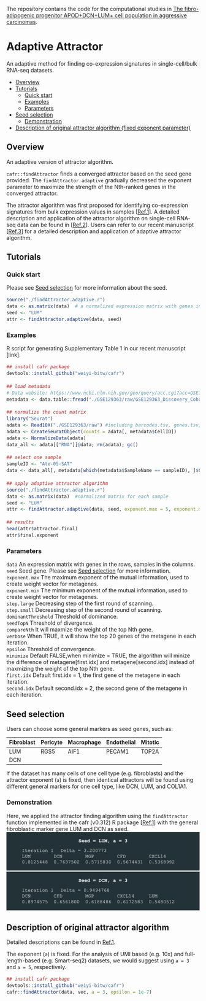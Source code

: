The repository contains the code for the computational studies in [The fibro-adipogenic progenitor APOD+DCN+LUM+ cell population in aggressive carcinomas](https://doi.org/10.1007/s10555-024-10181-y).

# Adaptive Attractor
An adaptive method for finding co-expression signatures in single-cell/bulk RNA-seq datasets. 

- [Overview](#Overview)
- [Tutorials](#Tutorials)
  - [Quick start](#Quickstart)
  - [Examples](#Examples)
  - [Parameters](#Parameters)
- [Seed selection](#Seed-selection)
  - [Demonstration](#Demonstration)
- [Description of original attractor algorithm (fixed exponent parameter)](#Description-of-original-attractor-algorithm)


## Overview
An adaptive version of attractor algorithm. 

`cafr::findAttractor` finds a converged attractor based on the seed gene provided. The `findAttractor.adaptive` gradually decreased the exponent parameter to maximize the strength of the Nth-ranked genes in the converged attractor.


The attractor algorithm was first proposed for identifying co-expression signatures from bulk expression values in samples [[Ref.1](https://journals.plos.org/ploscompbiol/article?id=10.1371/journal.pcbi.1002920)]. A detailed description and application of the attractor algorithm on single-cell RNA-seq data can be found in [[Ref.2](https://journals.plos.org/ploscompbiol/article?id=10.1371/journal.pcbi.1009228#pcbi.1009228.ref020)]. Users can refer to our recent manuscript [[Ref.3](https://doi.org/10.1093/bioinformatics/btae283)] for a detailed description and application of adaptive attractor algorithm.

## Tutorials
### Quick start
Please see [Seed selection](#Seed-selection) for more information about the seed. <br /> 
```R
source("./findAttractor.adaptive.r")
data <- as.matrix(data)  # a normalized expression matrix with genes in the rows, cells in the columns.
seed <- "LUM"
attr <- findAttractor.adaptive(data, seed)
```

### Examples
R script for generating Supplementary Table 1 in our recent manuscript [link]. 
```R
## install cafr package 
devtools::install_github("weiyi-bitw/cafr")

## load metadata
# Data website: https://www.ncbi.nlm.nih.gov/geo/query/acc.cgi?acc=GSE129363
metadata <- data.table::fread("./GSE129363/raw/GSE129363_Discovery_Cohort_CellAnnotation.txt")

## normalize the count matrix 
library("Seurat")
adata <- Read10X("./GSE129363/raw") #including barcodes.tsv, genes.tsv, matrix.mtx
adata <- CreateSeuratObject(counts = adata[, metadata$CellID])    
adata <- NormalizeData(adata)
data_all <- adata[["RNA"]]@data; rm(adata); gc()

## select one sample
sampleID <- "Ate-05-SAT"
data <- data_all[, metadata[which(metadata$SampleName == sampleID), ]$CellID]
  
## apply adaptive attractor algorithm
source("./findAttractor.adaptive.r")
data <- as.matrix(data)  #normalized matrix for each sample
seed <- "LUM"
attr <- findAttractor.adaptive(data, seed, exponent.max = 5, exponent.min = 2, step.large = 1, step.small = 0.1, dominantThreshold = 0.2, seedTopN = 50, compareNth = 10, verbose = FALSE)

## results
head(attr$attractor.final)
attr$final.exponent

```


### Parameters
`data` An expression matrix with genes in the rows, samples in the columns. <br />
`seed` Seed gene. Please see [Seed selection](#Seed-selection) for more information. <br />
`exponent.max` The maximum exponent of the mutual information, used to create weight vector for metagenes. <br />
`exponent.min` The minimum exponent of the mutual information, used to create weight vector for metagenes. <br />
`step.large` Decreasing step of the first round of scanning. <br />
`step.small` Decreasing step of the second round of scanning. <br />
`dominantThreshold` Threshold of dominance. <br />
`seedTopN` Threshold of divergence. <br />
`compareNth` It will maxmize the weight of the top Nth gene.<br />
`verbose` When TRUE, it will show the top 20 genes of the metagene in each iteration.<br />
`epsilon` Threshold of convergence.<br />
`minimize` Default FALSE,when minimize = TRUE, the algorithm will minize the difference of metagene[first.idx] and metagene[second.idx] instead of maxmizing  the weight of the top Nth gene. <br />
`first.idx` Default first.idx = 1, the first gene of the metagene in each iteration.  <br />
`second.idx` Default second.idx = 2, the second gene of the metagene in each iteration.  <br />

## Seed selection

Users can choose some general markers as seed genes, such as:

| Fibroblast  | Pericyte | Macrophage | Endothelial | Mitotic |
| ----------- | -------- |----------- | ----------- | ------- |
| LUM         | RGS5     | AIF1       | PECAM1      | TOP2A   |
| DCN         |          |            |             |         |   


If the dataset has many cells of one cell type (e.g. fibroblasts) and the attractor exponent (`a`) is fixed, then identical attractors will be found using different general markers for one cell type, like DCN, LUM, and COL1A1. 

### Demonstration
Here, we applied the attractor finding algorithm using the `findAttractor` function implemented in the cafr (v0.312) R package [[Ref.1](https://journals.plos.org/ploscompbiol/article?id=10.1371/journal.pcbi.1002920)] with the general fibroblastic marker gene LUM and DCN as seed.<br />
![](https://github.com/LingyiC/adaptiveAttractor/blob/main/others/LUM_a3.gif)
![](https://github.com/LingyiC/adaptiveAttractor/blob/main/others/DCN_a3.gif)

## Description of original attractor algorithm
Detailed descriptions can be found in [Ref.1](https://journals.plos.org/ploscompbiol/article?id=10.1371/journal.pcbi.1002920). 

The exponent (`a`) is fixed. For the analysis of UMI based (e.g. 10x) and full-length-based (e.g. Smart-seq2) datasets, we would suggest using `a = 3` and `a = 5`, respectively.

```R
## install cafr package 
devtools::install_github("weiyi-bitw/cafr")
cafr::findAttractor(data, vec, a = 3, epsilon = 1e-7)
```

